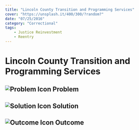 ```yaml
---
title: "Lincoln County Transition and Programming Services"
cover: "https://unsplash.it/400/300/?random?"
date: "07/25/2016"
category: "Correctional"
tags:
    - Justice Reinvestment
    - Reentry  
---
```


# Lincoln County Transition and Programming Services

## ![Problem Icon](https://github.com/google/material-design-icons/raw/master/alert/1x_web/ic_error_outline_black_48dp.png "Problem") Problem

## ![Solution Icon](https://github.com/google/material-design-icons/raw/master/action/1x_web/ic_lightbulb_outline_black_48dp.png "Solution") Solution

## ![Outcome Icon](https://github.com/google/material-design-icons/raw/master/action/1x_web/ic_view_list_black_48dp.png "Outcome") Outcome
